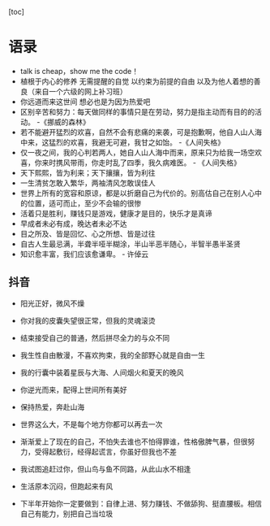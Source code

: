 [toc]

# 语录

- talk is cheap，show me the code！
- 植根于内心的修养 无需提醒的自觉 以约束为前提的自由 以及为他人着想的善良（来自一个六级的网上补习班）
- 你远道而来这世间 想必也是为因为热爱吧
- 区别辛苦和努力：每天做同样的事情只是在劳动，努力是指主动而有目的的活动。 -《挪威的森林》
- 若不能避开猛烈的欢喜，自然不会有悲痛的来袭，可是抱歉啊，他自人山人海中来，这猛烈的欢喜，我避无可避，我甘之如饴。 -《人间失格》
- 仅一夜之间，我的心判若两人，她自人山人海中而来，原来只为给我一场空欢喜，你来时携风带雨，你走时乱了四季，我久病难医。 - 《人间失格》
- 天下熙熙，皆为利来；天下攘攘，皆为利往
- 一生清贫怎敢入繁华，两袖清风怎敢误佳人
- 世界上所有的宽容和原谅，都是以折磨自己为代价的。别高估自己在别人心中的位置，适可而止，至少不会输的很惨
- 活着只是胜利，赚钱只是游戏，健康才是目的，快乐才是真谛
- 早成者未必有成，晚达者未必不达
- 目之所及、皆是回忆、心之所想、皆是过往
- 自古人生最忌满，半聋半哑半糊涂，半山半恶半随心，半智半愚半圣贤
- 知识愈丰富，我们应该愈谦卑。 - 许倬云

## 抖音

- 阳光正好，微风不燥
- 你对我的皮囊失望很正常，但我的灵魂滚烫
- 结束接受自己的普通，然后拼尽全力的与众不同
- 我生性自由散漫，不喜欢拘束，我的全部野心就是自由一生
- 我的行囊中装着星辰与大海、人间烟火和夏天的晚风
- 你逆光而来，配得上世间所有美好
- 保持热爱，奔赴山海
- 世界这么大，不是每个地方你都可以再去一次

- 渐渐爱上了现在的自己，不怕失去谁也不怕得罪谁，性格傲脾气暴，但很努力，受得起敷衍，经得起谎言，你虽好但我也不差
- 我试图追赶过你，但山鸟与鱼不同路，从此山水不相逢
- 生活原本沉闷，但跑起来有风
- 下半年开始你一定要做到：自律上进、努力赚钱、不做舔狗、挺直腰板。相信自己有能力，别把自己当垃圾
